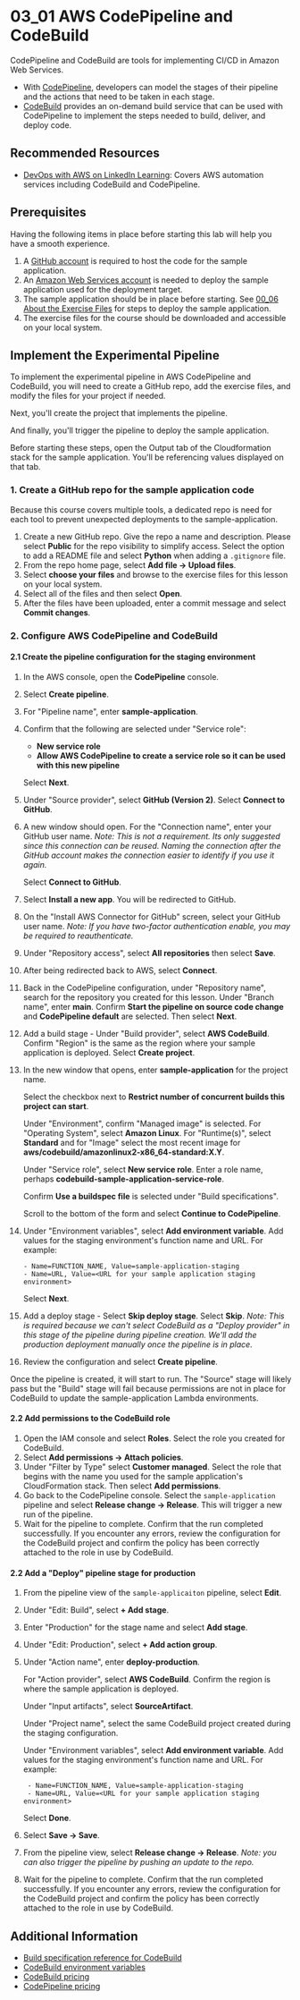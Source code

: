 # 03_01 AWS CodePipeline and CodeBuild
CodePipeline and CodeBuild are tools for implementing CI/CD in Amazon Web Services.

- With [CodePipeline](https://aws.amazon.com/codepipeline), developers can model the stages of their pipeline and the actions that need to be taken in each stage.
- [CodeBuild](https://aws.amazon.com/codebuild) provides an on-demand build service that can be used with CodePipeline to implement the steps needed to build, deliver, and deploy code.

## Recommended Resources
- [DevOps with AWS on LinkedIn Learning](https://www.linkedin.com/learning/devops-with-aws): Covers AWS automation services including CodeBuild and CodePipeline.

## Prerequisites
Having the following items in place before starting this lab will help you have a smooth experience.

1. A [GitHub account](https://github.com/join) is required to host the code for the sample application.
1. An [Amazon Web Services account](https://aws.amazon.com/free) is needed to deploy the sample application used for the deployment target.
1. The sample application should be in place before starting.  See [00_06 About the Exercise Files](../../ch0_introduction/00_06_about_the_exercise_files/README.md) for steps to deploy the sample application.
1. The exercise files for the course should be downloaded and accessible on your local system.

## Implement the Experimental Pipeline
To implement the experimental pipeline in AWS CodePipeline and CodeBuild, you will need to create a GitHub repo, add the exercise files, and modify the files for your project if needed.

Next, you'll create the project that implements the pipeline.

And finally, you'll trigger the pipeline to deploy the sample application.

Before starting these steps, open the Output tab of the Cloudformation stack for the sample application.  You'll be referencing values displayed on that tab.

### 1. Create a GitHub repo for the sample application code
Because this course covers multiple tools, a dedicated repo is need for each tool to prevent unexpected deployments to the sample-application.

1. Create a new GitHub repo. Give the repo a name and description.  Please select **Public** for the repo visibility to simplify access.  Select the option to add a README file and select **Python** when adding a `.gitignore` file.
2. From the repo home page, select **Add file -> Upload files**.
3. Select **choose your files** and browse to the exercise files for this lesson on your local system.
4. Select all of the files and then select **Open**.
5. After the files have been uploaded, enter a commit message and select **Commit changes**.

### 2. Configure AWS CodePipeline and CodeBuild

#### 2.1 Create the pipeline configuration for the staging environment
1. In the AWS console, open the **CodePipeline** console.
2. Select **Create pipeline**.
3. For "Pipeline name", enter **sample-application**.
4. Confirm that the following are selected under "Service role":

    - **New service role**
    - **Allow AWS CodePipeline to create a service role so it can be used with this new pipeline**

    Select **Next**.

5. Under "Source provider", select **GitHub (Version 2)**.  Select **Connect to GitHub**.
6. A new window should open.  For the "Connection name", enter your GitHub user name. *Note: This is not a requirement.  Its only suggested since this connection can be reused.  Naming the connection after  the GitHub account makes the connection easier to identify if you use it again.*

    Select **Connect to GitHub**.

7. Select **Install a new app**.  You will be redirected to GitHub.
8. On the "Install AWS Connector for GitHub" screen, select your GitHub user name. *Note: If you have two-factor authentication enable, you may be required to reauthenticate.*
9. Under "Repository access", select **All repositories** then select **Save**.
10. After being redirected back to AWS, select **Connect**.
11. Back in the CodePipeline configuration, under "Repository name", search for the repository you created for this lesson.  Under "Branch name", enter **main**.  Confirm **Start the pipeline on source code change** and **CodePipeline default** are selected.  Then select **Next**.
12. Add a build stage - Under "Build provider", select **AWS CodeBuild**.  Confirm "Region" is the same as the region where your sample application is deployed.  Select **Create project**.
13. In the new window that opens, enter **sample-application** for the project name.

    Select the checkbox next to **Restrict number of concurrent builds this project can start**.

    Under "Environment", confirm "Managed image" is selected.  For "Operating System", select **Amazon Linux**.  For "Runtime(s)", select **Standard** and for "Image" select the most recent image for **aws/codebuild/amazonlinux2-x86_64-standard:X.Y**.

    Under "Service role", select **New service role**.  Enter a role name, perhaps **codebuild-sample-application-service-role**.

    Confirm **Use a buildspec file** is selected under "Build specifications".

    Scroll to the bottom of the form and select **Continue to CodePipeline**.

14. Under "Environment variables", select **Add environment variable**.  Add values for the staging environment's function name and URL.  For example:

        - Name=FUNCTION_NAME, Value=sample-application-staging
        - Name=URL, Value=<URL for your sample application staging environment>

    Select **Next**.

15. Add a deploy stage - Select **Skip deploy stage**. Select **Skip**.  *Note: This is required because we can't select CodeBuild as a "Deploy provider" in this stage of the pipeline during pipeline creation.  We'll add the production deployment manually once the pipeline is in place.*
16. Review the configuration and select **Create pipeline**.

Once the pipeline is created, it will start to run.  The "Source" stage will likely pass but the "Build" stage will fail because permissions are not in place for CodeBuild to update the sample-application Lambda environments.

#### 2.2 Add permissions to the CodeBuild role
1. Open the IAM console and select **Roles**.  Select the role you created for CodeBuild.
2. Select **Add permissions -> Attach policies**.
3. Under "Filter by Type" select **Customer managed**.  Select the role that begins with the name you used for the sample application's CloudFormation stack.  Then select **Add permissions**.
4. Go back to the CodePipeline console.  Select the `sample-application` pipeline and select **Release change -> Release**.  This will trigger a new run of the pipeline.
5. Wait for the pipeline to complete.  Confirm that the run completed successfully.  If you encounter any errors, review the configuration for the CodeBuild project and confirm the policy has been correctly attached to the role in use by CodeBuild.

#### 2.2 Add a "Deploy" pipeline stage for production
1. From the pipeline view of the `sample-applicaiton` pipeline, select **Edit**.
2. Under "Edit: Build", select **+ Add stage**.
3. Enter "Production" for the stage name and select **Add stage**.
4. Under "Edit: Production", select **+ Add action group**.
5. Under "Action name", enter **deploy-production**.

    For "Action provider", select **AWS CodeBuild**.  Confirm the region is where the sample application is deployed.

    Under "Input artifacts", select **SourceArtifact**.

    Under "Project name", select the same CodeBuild project created during the staging configuration.

    Under "Environment variables", select **Add environment variable**.  Add values for the staging environment's function name and URL.  For example:

        - Name=FUNCTION_NAME, Value=sample-application-staging
        - Name=URL, Value=<URL for your sample application staging environment>

    Select **Done**.

6. Select **Save -> Save**.
7. From the pipeline view, select **Release change -> Release**. *Note: you can also trigger the pipeline by pushing an update to the repo.*
8. Wait for the pipeline to complete.  Confirm that the run completed successfully.  If you encounter any errors, review the configuration for the CodeBuild project and confirm the policy has been correctly attached to the role in use by CodeBuild.


## Additional Information
- [Build specification reference for CodeBuild](https://docs.aws.amazon.com/codebuild/latest/userguide/build-spec-ref.html)
- [CodeBuild environment variables](https://docs.aws.amazon.com/codebuild/latest/userguide/build-env-ref-env-vars.html)
- [CodeBuild pricing](https://aws.amazon.com/codebuild/pricing/)
- [CodePipeline pricing](https://aws.amazon.com/codepipeline/pricing/)
